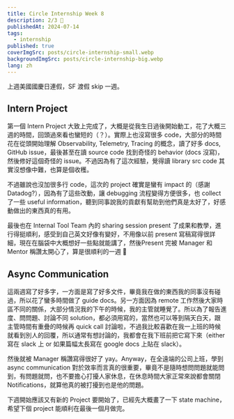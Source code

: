 ```yaml
---
title: Circle Internship Week 8
description: 2/3 🏁
publishedAt: 2024-07-14
tags:
  - internship
published: true
coverImgSrc: posts/circle-internship-small.webp
backgroundImgSrc: posts/circle-internship-big.webp
lang: zh
---
```

上週美國國慶日連假，SF 渡假 skip 一週。

## Intern Project

第一個 Intern Project 大致上完成了，大概是從我生日過後開始動工，花了大概三週的時間，回頭過來看也蠻短的（？）。實際上也沒寫很多 code，大部分的時間花在從頭開始理解 Observability, Telemetry, Tracing 的概念，讀了好多 docs, GitHub issue，最後甚至在讀 source code 找到奇怪的 behavior (docs 沒寫)，然後修好這個奇怪的 issue。不過因為有了這次經驗，覺得讀 library src code 其實沒想像中難，也算是個收穫。

不過雖說也沒加很多行 code，這次的 project 確實是蠻有 impact 的（感謝 Datadog?），因為有了這些改動，讓 debugging 流程變得方便很多，也 collect 了一些 useful information，聽到同事說我的貢獻有幫助到他們真是太好了，好感動做出的東西真的有用。

最後也在 Internal Tool Team 內的 sharing session present 了成果和教學，進行得挺順利，感受到自己英文好像有變好，不用像以前 present 寫稿寫得很詳細，現在在腦袋中大概想好一些點就能講了，然後Present 完被 Manager 和 Mentor 稱讚太開心了，算是很順利的一週 🎉

## Async Communication

這兩週寫了好多字，一方面是寫了好多文件，畢竟我在做的東西我的同事沒有碰過，所以花了蠻多時間做了 guide docs。另一方面因為 remote 工作然後大家時區不同的關係，大部分情況我的下午的時候，我的主管就睡覺了。所以為了報告進度、問問題、討論不同 solution，都必須用寫的，當然也可以等到隔天白天，跟主管時間有重疊的時候再 quick call 討論啦，不過我比較喜歡在我一上班的時候就看到別人的回覆，所以通常有想討論的，我都會在我下班前把它寫下來（either 寫在 slack 上 or 如果篇幅太長寫在 google docs 上貼在 slack）。

然後就被 Manager 稱讚寫得很好了 yay。Anyway，在全遠端的公司上班，學到 async communication 對於效率而言真的很重要，畢竟不是隨時想問問題就能問到，有問題就問，也不要擔心打擾人家休息，在休息時間大家正常來說都會關閉 Notifications，就算他真的被打擾到也是他的問題。

下週開始應該又有新的 Project 要開始了，已經先大概畫了一下 state machine，希望下個 project 能順利在最後一個月做完。